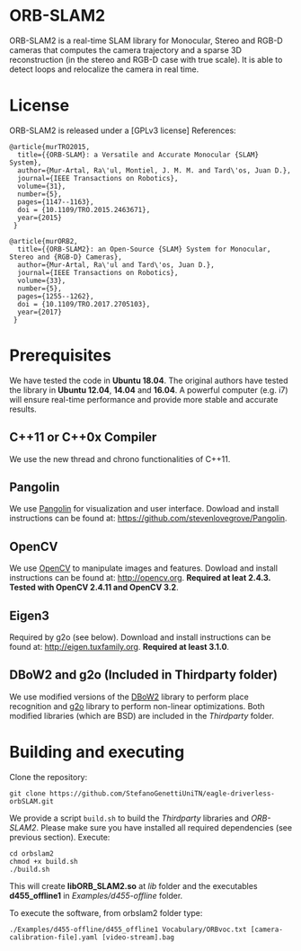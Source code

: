 # ORB-SLAM2
ORB-SLAM2 is a real-time SLAM library for Monocular, Stereo and RGB-D cameras that computes the camera trajectory and a sparse 3D reconstruction (in the stereo and RGB-D case with true scale). It is able to detect loops and relocalize the camera in real time.
# License

ORB-SLAM2 is released under a [GPLv3 license]
References:

    @article{murTRO2015,
      title={{ORB-SLAM}: a Versatile and Accurate Monocular {SLAM} System},
      author={Mur-Artal, Ra\'ul, Montiel, J. M. M. and Tard\'os, Juan D.},
      journal={IEEE Transactions on Robotics},
      volume={31},
      number={5},
      pages={1147--1163},
      doi = {10.1109/TRO.2015.2463671},
      year={2015}
     }

    @article{murORB2,
      title={{ORB-SLAM2}: an Open-Source {SLAM} System for Monocular, Stereo and {RGB-D} Cameras},
      author={Mur-Artal, Ra\'ul and Tard\'os, Juan D.},
      journal={IEEE Transactions on Robotics},
      volume={33},
      number={5},
      pages={1255--1262},
      doi = {10.1109/TRO.2017.2705103},
      year={2017}
     }

# Prerequisites
We have tested the code in **Ubuntu 18.04**. The original authors have tested the library in **Ubuntu 12.04**, **14.04** and **16.04**. A powerful computer (e.g. i7) will ensure real-time performance and provide more stable and accurate results.

## C++11 or C++0x Compiler
We use the new thread and chrono functionalities of C++11.

## Pangolin
We use [Pangolin](https://github.com/stevenlovegrove/Pangolin) for visualization and user interface. Dowload and install instructions can be found at: https://github.com/stevenlovegrove/Pangolin.

## OpenCV
We use [OpenCV](http://opencv.org) to manipulate images and features. Dowload and install instructions can be found at: http://opencv.org. **Required at leat 2.4.3. Tested with OpenCV 2.4.11 and OpenCV 3.2**.

## Eigen3
Required by g2o (see below). Download and install instructions can be found at: http://eigen.tuxfamily.org. **Required at least 3.1.0**.

## DBoW2 and g2o (Included in Thirdparty folder)
We use modified versions of the [DBoW2](https://github.com/dorian3d/DBoW2) library to perform place recognition and [g2o](https://github.com/RainerKuemmerle/g2o) library to perform non-linear optimizations. Both modified libraries (which are BSD) are included in the *Thirdparty* folder.

# Building and executing

Clone the repository:
```
git clone https://github.com/StefanoGenettiUniTN/eagle-driverless-orbSLAM.git
```

We provide a script `build.sh` to build the *Thirdparty* libraries and *ORB-SLAM2*. Please make sure you have installed all required dependencies (see previous section). Execute:
```
cd orbslam2
chmod +x build.sh
./build.sh
```

This will create **libORB_SLAM2.so**  at *lib* folder and the executables **d455_offline1** in *Examples/d455-offline* folder.

To execute the software, from orbslam2 folder type:
```
./Examples/d455-offline/d455_offline1 Vocabulary/ORBvoc.txt [camera-calibration-file].yaml [video-stream].bag
```
